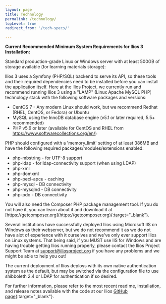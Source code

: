 ```yaml
---
layout: page
title: Technology
permalink: /technology/
topLevel: true
redirect_from: '/tech-specs/'

---
```


__Current Recommended Minimum System Requirements for Ilios 3 Installation:__

Standard production-grade Linux or Windows server with at least 500GB of storage available (for learning materials storage):

Ilios 3 uses a Symfony (PHP/SQL) backend to serve its API, so these tools and their required dependencies need to be installed before you can install the application itself. Here at the Ilios Project, we currently run and recommend running Ilios 3 using a "LAMP" (Linux Apache MySQL PHP) technology stack with the following software packages and versions:

- CentOS 7 - Any modern Linux should work, but we recommend Redhat (RHEL, CentOS, or Fedora) or Ubuntu
- MySQL using the InnoDB database engine (v5.1 or later required, 5.5+ recommended)
- PHP v5.6 or later (available for CentOS and RHEL from https://www.softwarecollections.org/en/)
 
PHP should configured with a 'memory_limit' setting of at least 386MB and have the following required packages/modules/extensions enabled:

- php-mbstring - for UTF-8 support
- php-ldap - for ldap-connectivity support (when using LDAP)
- php-xml
- php-domxml
- php-pecl-apcu - caching
- php-mysql - DB connectivity
- php-mysqlnd - DB connectivity
- php-pdo - DB connectivity

You will also need the Composer PHP package management tool. If you do not have it, you can learn about it and download it at [https://getcomposer.org](https://getcomposer.org){:target="_blank"}.

 Several institutions have successfully deployed Ilios using Microsoft IIS on Windows as their webserver, but we do not recommend it as we do not have alot of experience with it ourselves and we've only ever support Ilios on Linux systems. That being said, if you MUST use IIS for Windows and are having trouble getting Ilios running properly, please contact the Ilios Project Support Team at support@iliosproject.org if you have any problems and we might be able to help you out!

The current deployment of Ilios deploys with its own native authentication system as the default, but may be switched via the configuration file to use shibboleth 2.4 or LDAP for authentication if so desired. 

For further information, please refer to the most recent read me, installation, and release notes available with the code at our Ilios [GitHub page](https://github.com/ilios/ilios){:target="_blank"}.
